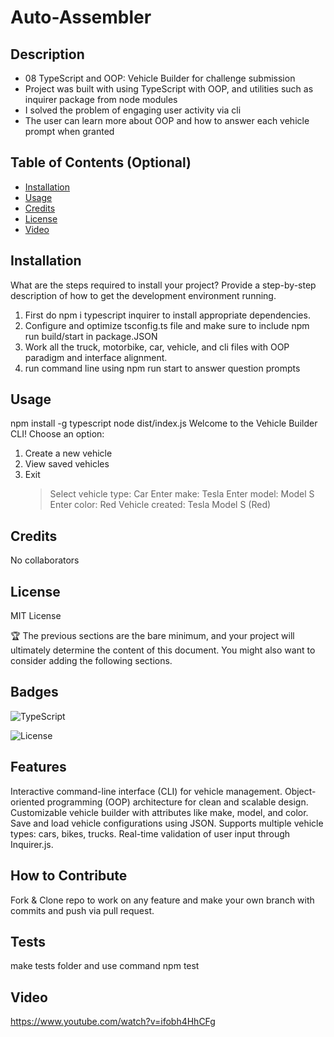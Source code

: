 # Auto-Assembler

## Description

- 08 TypeScript and OOP: Vehicle Builder for challenge submission
- Project was built with using TypeScript with OOP, and utilities such as inquirer package from node modules
- I solved the problem of engaging user activity via cli
- The user can learn more about OOP and how to answer each vehicle prompt when granted

## Table of Contents (Optional)

- [Installation](#installation)
- [Usage](#usage)
- [Credits](#credits)
- [License](#license)
- [Video](#video)

## Installation

What are the steps required to install your project? Provide a step-by-step description of how to get the development environment running.

1. First do npm i typescript inquirer to install appropriate dependencies.
2. Configure and optimize tsconfig.ts file and make sure to include npm run build/start in package.JSON
3. Work all the truck, motorbike, car, vehicle, and cli files with OOP paradigm and interface alignment.
4. run command line using npm run start to answer question prompts

## Usage

npm install -g typescript
node dist/index.js
Welcome to the Vehicle Builder CLI!
Choose an option:

1. Create a new vehicle
2. View saved vehicles
3. Exit
   > Select vehicle type: Car
   > Enter make: Tesla
   > Enter model: Model S
   > Enter color: Red
   > Vehicle created: Tesla Model S (Red)

## Credits

No collaborators

## License

MIT License

🏆 The previous sections are the bare minimum, and your project will ultimately determine the content of this document. You might also want to consider adding the following sections.

## Badges

![TypeScript](https://img.shields.io/badge/language-TypeScript-blue)

![License](https://img.shields.io/badge/license-MIT-blue)

## Features

Interactive command-line interface (CLI) for vehicle management.
Object-oriented programming (OOP) architecture for clean and scalable design.
Customizable vehicle builder with attributes like make, model, and color.
Save and load vehicle configurations using JSON.
Supports multiple vehicle types: cars, bikes, trucks.
Real-time validation of user input through Inquirer.js.

## How to Contribute

Fork & Clone repo to work on any feature and make your own branch with commits and push via pull request.

## Tests

make tests folder and use command npm test

## Video

https://www.youtube.com/watch?v=ifobh4HhCFg
